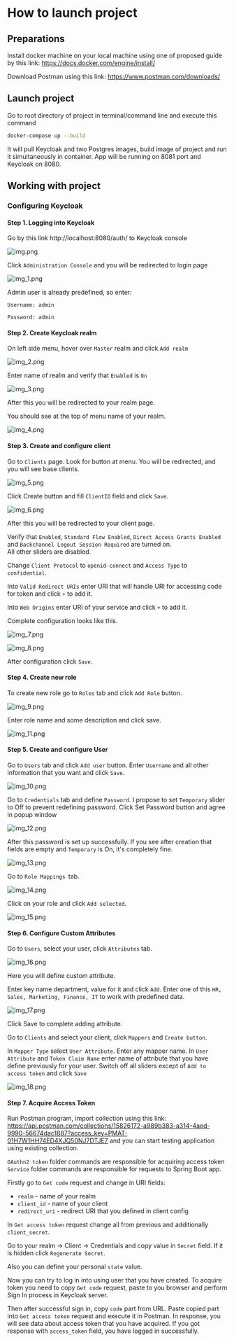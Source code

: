 # How to launch project

## Preparations
Install docker machine on your local machine using one of proposed guide by this link: https://docs.docker.com/engine/install/ <p>
Download Postman using this link: https://www.postman.com/downloads/

## Launch project
Go to root directory of project in terminal/command line and execute this command
```bash
docker-compose up --build
```
It will pull Keycloak and two Postgres images, build image of project and run it simultaneously in container.
App will be running on 8081 port and Keycloak on 8080.

## Working with project

### Configuring Keycloak

#### Step 1. Logging into Keycloak
Go by this link http://localhost:8080/auth/ to Keycloak console<p>
![img.png](img.png)<p>

Click `Administration Console` and you will be redirected to login page<p>
![img_1.png](img_1.png)<p>

Admin user is already predefined, so enter: <p>
`Username: admin` <p>
`Password: admin` <p>

#### Step 2. Create Keycloak realm
On left side menu, hover over `Master` realm and click `Add realm` <p>
![img_2.png](img_2.png)<p>

Enter name of realm and verify that `Enabled` is `On` <p>
![img_3.png](img_3.png) <p>
After this you will be redirected to your realm page.<p>
You should see at the top of menu name of your realm.<p>
![img_4.png](img_4.png)<p>
#### Step 3. Create and configure client
Go to `Clients` page. Look for button at menu. You will be redirected, and you will see base clients.<p>
![img_5.png](img_5.png) <p>
Click Create button and fill `ClientID` field and click `Save`. <p>
![img_6.png](img_6.png) <p>
After this you will be redirected to your client page. <p>
Verify that `Enabled`, `Standard Flow Enabled`, `Direct Access Grants Enabled` and `Backchannel Logout Session Required` are turned on.  
All other sliders are disabled. <p>
Change `Client Protocol` to `openid-connect` and `Access Type` to `confidential`. <p>
Into `Valid Redirect URIs` enter URI that will handle URI for accessing code for token and click `+` to add it.<p>
Into `Web Origins` enter URI of your service and click `+` to add it.<p>
Complete configuration looks like this.<p>
![img_7.png](img_7.png)<p>
![img_8.png](img_8.png)<p>
After configuration click `Save`.
#### Step 4. Create new role
To create new role go to `Roles` tab and click `Add Role` button.<p>
![img_9.png](img_9.png)<p>
Enter role name and some description and click save. <p>
![img_11.png](img_11.png) <p>
#### Step 5. Create and configure User
Go to `Users` tab and click `Add user` button. Enter `Username` and all other information that you want and click `Save`.<p>
![img_10.png](img_10.png)<p>
Go to `Credentials` tab and define `Password`. I propose to set `Temporary` slider to Off to prevent redefining password. 
Click Set Password button and agree in popup window<p>
![img_12.png](img_12.png) <p>
After this password is set up successfully. If you see after creation that fields are empty and `Temporary` is On, it's completely fine.<p>
![img_13.png](img_13.png) <p>
Go to `Role Mappings `tab. <p>
![img_14.png](img_14.png)<p>
Click on your role and click `Add selected`. <p>
![img_15.png](img_15.png) <p>

#### Step 6. Configure Custom Attributes
Go to `Users`, select your user, click `Attributes` tab.<p>
![img_16.png](img_16.png) <p>
Here you will define custom attribute.<p>
Enter key name department, value for it and click `Add`. Enter one of this `HR, Sales, Marketing, Finance, IT` to work with predefined data.<p>
![img_17.png](img_17.png)<p>
Click Save to complete adding attribute. <p>
Go to `Clients` and select your client, click `Mappers` and `Create button`.<p>
In `Mapper Type` select `User Attribute`. Enter any mapper name. 
In `User Attribute` and `Token Claim Name` enter name of attribute that you have define previously for your user.
Switch off all sliders except of `Add to access token` and click `Save`<p>
![img_18.png](img_18.png)<p>

#### Step 7. Acquire Access Token
Run Postman program, import collection using this link:
https://api.postman.com/collections/15826172-a989b383-a314-4aed-9990-56674dac1887?access_key=PMAT-01H7W1HH74ED4XJQ50NJ7DTJE7
and you can start testing application using existing collection. <p>

`OAuthn2 token` folder commands are responsible for acquiring access token
`Service` folder commands are responsible for requests to Spring Boot app.

Firstly go to `Get code` request and change in URI fields:
* `realm` - name of your realm
* `client_id` - name of your client
* `redirect_uri` - redirect URI that you defined in client config

In `Get access token` request change all from previous and additionally `client_secret`.<p>
Go to your realm -> Client -> Credentials and copy value in `Secret` field. If it is hidden click `Regenerate Secret`. <p>
Also you can define your personal `state` value.<p>

Now you can try to log in into using user that you have created.
To acquire token you need to copy `Get code` request, paste to you browser and perform Sign In process in Keycloak server.

Then after successful sign in, copy `code` part from URL.
Paste copied part into `Get access token` request and execute it in Postman.
In response, you will see data about access token that you have acquired.
If you got response with `access_token` field, you have logged in successfully.

